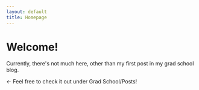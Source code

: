 ```yaml
---
layout: default
title: Homepage
---
```


# Welcome!

Currently, there's not much here, other than my first post in my grad school blog.

<- Feel free to check it out under Grad School/Posts!




